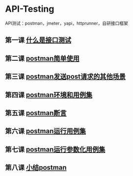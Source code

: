# API-Testing
API测试：postman，jmeter，yapi，httprunner，自研接口框架
## 第一课 [什么是接口测试](basic/lesson1.md)
## 第二课 [postman简单使用](postman/lesson2)
## 第三课 [postman发送post请求的其他场景](postman/lesson3)
## 第四课 [postman环境和用例集](postman/lesson4)
## 第五课 [postman断言](postman/lesson5)
## 第六课 [postman运行用例集](postman/lesson6)
## 第七课 [postman运行参数化用例集](postman/lesson7)
## 第八课 [小结postman](postman/README.md)
